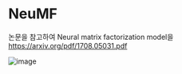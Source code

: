 
# NeuMF

논문을 참고하여 Neural matrix factorization model을 
https://arxiv.org/pdf/1708.05031.pdf 

![image](https://user-images.githubusercontent.com/57521132/120568658-41c7b680-c44f-11eb-9668-cfdc73ae38c5.png)
